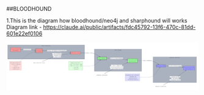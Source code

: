 ##BLOODHOUND

1.This is the diagram how bloodhound/neo4j and sharphound will works
Diagram link - https://claude.ai/public/artifacts/fdc45792-13f6-470c-81dd-601e22ef0106

![alt text](image.png)
































